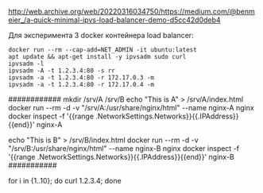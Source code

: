 http://web.archive.org/web/20220316034750/https://medium.com/@benmeier_/a-quick-minimal-ipvs-load-balancer-demo-d5cc42d0deb4

Для эксперимента 3 docker контейнера load balancer:
```
docker run --rm --cap-add=NET_ADMIN -it ubuntu:latest
apt update && apt-get install -y ipvsadm sudo curl
ipvsadm -l
ipvsadm -A -t 1.2.3.4:80 -s rr
ipvsadm -a -t 1.2.3.4:80 -r 172.17.0.3 -m
ipvsadm -a -t 1.2.3.4:80 -r 172.17.0.4 -m

```
############
mkdir /srv/A /srv/B
echo "This is A" > /srv/A/index.html
docker run --rm -d -v "/srv/A:/usr/share/nginx/html" --name nginx-A nginx
docker inspect -f '{{range .NetworkSettings.Networks}}{{.IPAddress}}{{end}}' nginx-A

echo "This is B" > /srv/B/index.html
docker run --rm -d -v "/srv/B:/usr/share/nginx/html" --name nginx-B nginx
docker inspect -f '{{range .NetworkSettings.Networks}}{{.IPAddress}}{{end}}' nginx-B
###########

for i in {1..10}; do curl 1.2.3.4; done